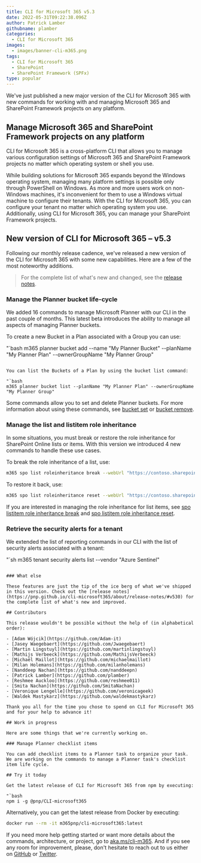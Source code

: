 ```yaml
---
title: CLI for Microsoft 365 v5.3
date: 2022-05-31T09:22:38.096Z
author: Patrick Lamber
githubname: plamber
categories:
  - CLI for Microsoft 365
images:
  - images/banner-cli-m365.png
tags:
  - CLI for Microsoft 365
  - SharePoint
  - SharePoint Framework (SPFx)
type: popular
---
```


We've just published a new major version of the CLI for Microsoft 365 with new commands for working with and managing Microsoft 365 and SharePoint Framework projects on any platform.

## Manage Microsoft 365 and SharePoint Framework projects on any platform

CLI for Microsoft 365 is a cross-platform CLI that allows you to manage various configuration settings of Microsoft 365 and SharePoint Framework projects no matter which operating system or shell you use.

While building solutions for Microsoft 365 expands beyond the Windows operating system, managing many platform settings is possible only through PowerShell on Windows. As more and more users work on non-Windows machines, it's inconvenient for them to use a Windows virtual machine to configure their tenants. With the CLI for Microsoft 365, you can configure your tenant no matter which operating system you use. Additionally, using CLI for Microsoft 365, you can manage your SharePoint Framework projects.

## New version of CLI for Microsoft 365 – v5.3

Following our monthly release cadence, we've released a new version of the CLI for Microsoft 365 with some new capabilities. Here are a few of the most noteworthy additions.

> For the complete list of what's new and changed, see the [release notes](https://pnp.github.io/cli-microsoft365/about/release-notes/#v530).

### Manage the Planner bucket life-cycle

We added 16 commands to manage Microsoft Planner with our CLI in the past couple of months. This latest beta introduces the ability to manage all aspects of managing Planner buckets.

To create a new Bucket in a Plan associated with a Group you can use:

"`bash
m365 planner bucket add --name "My Planner Bucket" --planName "My Planner Plan" --ownerGroupName "My Planner Group"
```

You can list the Buckets of a Plan by using the bucket list command:

"`bash
m365 planner bucket list --planName "My Planner Plan" --ownerGroupName "My Planner Group"
```

Some commands allow you to set and delete Planner buckets. For more information about using these commands, see [bucket set](https://pnp.github.io/cli-microsoft365/cmd/planner/bucket/bucket-set/) or [bucket remove](https://pnp.github.io/cli-microsoft365/cmd/planner/bucket/bucket-remove/).

### Manage the list and listitem role inheritance

In some situations, you must break or restore the role inheritance for SharePoint Online lists or items. With this version we introduced 4 new commands to handle these use cases.

To break the role inheritance of a list, use:

```sh
m365 spo list roleinheritance break --webUrl "https://contoso.sharepoint.com/sites/project-x" --listTitle "someList"
```

To restore it back, use:

```sh
m365 spo list roleinheritance reset --webUrl "https://contoso.sharepoint.com/sites/project-x" --listTitle "someList"
```

If you are interested in managing the role inheritance for list items, see [spo listitem role inheritance break](https://pnp.github.io/cli-microsoft365/cmd/spo/listitem/listitem-roleinheritance-break/) and [spo listitem role inheritance reset](https://pnp.github.io/cli-microsoft365/cmd/spo/listitem/listitem-roleinheritance-reset/).

### Retrieve the security alerts for a tenant

We extended the list of reporting commands in our CLI with the list of security alerts associated with a tenant:

"`sh
m365 tenant security alerts list --vendor "Azure Sentinel"
```

### What else

These features are just the tip of the ice berg of what we've shipped in this version. Check out the [release notes](https://pnp.github.io/cli-microsoft365/about/release-notes/#v530) for the complete list of what's new and improved.

## Contributors

This release wouldn't be possible without the help of (in alphabetical order):

- [Adam Wójcik](https://github.com/Adam-it)
- [Jasey Waegebaert](https://github.com/Jwaegebaert)
- [Martin Lingstuyl](https://github.com/martinlingstuyl)
- [Mathijs Verbeeck](https://github.com/MathijsVerbeeck)
- [Michaël Maillot](https://github.com/michaelmaillot)
- [Milan Holemans](https://github.com/milanholemans)
- [Nanddeep Nachan](https://github.com/nanddeepn)
- [Patrick Lamber](https://github.com/plamber)
- [Reshmee Auckloo](https://github.com/reshmee011)
- [Smita Nachan](https://github.com/SmitaNachan)
- [Veronique Lengelle](https://github.com/veronicageek)
- [Waldek Mastykarz](https://github.com/waldekmastykarz)

Thank you all for the time you chose to spend on CLI for Microsoft 365 and for your help to advance it!

## Work in progress

Here are some things that we're currently working on.

### Manage Planner checklist items

You can add checklist items to a Planner task to organize your task. We are working on the commands to manage a Planner task's checklist item life cycle.

## Try it today

Get the latest release of CLI for Microsoft 365 from npm by executing:

"`bash
npm i -g @pnp/CLI-microsoft365
```

Alternatively, you can get the latest release from Docker by executing:

```bash
docker run --rm -it m365pnp/cli-microsoft365:latest
```

If you need more help getting started or want more details about the commands, architecture, or project, go to [aka.ms/cli-m365](https://aka.ms/cli-m365). And if you see any room for improvement, please, don't hesitate to reach out to us either on [GitHub](https://github.com/pnp/cli-microsoft365/discussions) or [Twitter](https://twitter.com/climicrosoft365).
